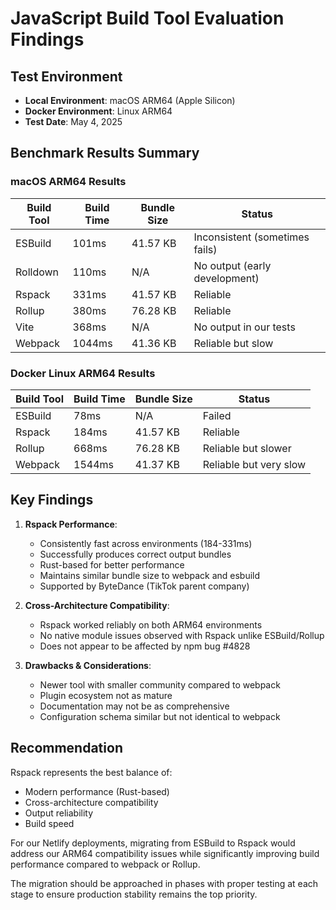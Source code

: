 # JavaScript Build Tool Evaluation Findings

## Test Environment
- **Local Environment**: macOS ARM64 (Apple Silicon)
- **Docker Environment**: Linux ARM64
- **Test Date**: May 4, 2025

## Benchmark Results Summary

### macOS ARM64 Results

| Build Tool | Build Time | Bundle Size | Status |
|------------|------------|------------|--------|
| ESBuild | 101ms | 41.57 KB | Inconsistent (sometimes fails) |
| Rolldown | 110ms | N/A | No output (early development) |
| Rspack | 331ms | 41.57 KB | Reliable |
| Rollup | 380ms | 76.28 KB | Reliable |
| Vite | 368ms | N/A | No output in our tests |
| Webpack | 1044ms | 41.36 KB | Reliable but slow |

### Docker Linux ARM64 Results

| Build Tool | Build Time | Bundle Size | Status |
|------------|------------|------------|--------|
| ESBuild | 78ms | N/A | Failed |
| Rspack | 184ms | 41.57 KB | Reliable |
| Rollup | 668ms | 76.28 KB | Reliable but slower |
| Webpack | 1544ms | 41.37 KB | Reliable but very slow |

## Key Findings

1. **Rspack Performance**:
   - Consistently fast across environments (184-331ms)
   - Successfully produces correct output bundles
   - Rust-based for better performance
   - Maintains similar bundle size to webpack and esbuild
   - Supported by ByteDance (TikTok parent company)

2. **Cross-Architecture Compatibility**:
   - Rspack worked reliably on both ARM64 environments
   - No native module issues observed with Rspack unlike ESBuild/Rollup
   - Does not appear to be affected by npm bug #4828

3. **Drawbacks & Considerations**:
   - Newer tool with smaller community compared to webpack
   - Plugin ecosystem not as mature
   - Documentation may not be as comprehensive
   - Configuration schema similar but not identical to webpack

## Recommendation

Rspack represents the best balance of:
- Modern performance (Rust-based)
- Cross-architecture compatibility
- Output reliability
- Build speed

For our Netlify deployments, migrating from ESBuild to Rspack would address our ARM64 compatibility issues while significantly improving build performance compared to webpack or Rollup.

The migration should be approached in phases with proper testing at each stage to ensure production stability remains the top priority.
